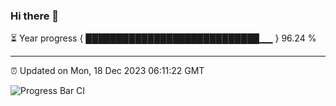 ### Hi there 👋

⏳ Year progress { ████████████████████████████▁▁ } 96.24 %

---

⏰ Updated on Mon, 18 Dec 2023 06:11:22 GMT

![Progress Bar CI](https://github.com/Shyam-Makwana/GitHub-Actions-Demo/workflows/Progress%20Bar%20CI/badge.svg)
